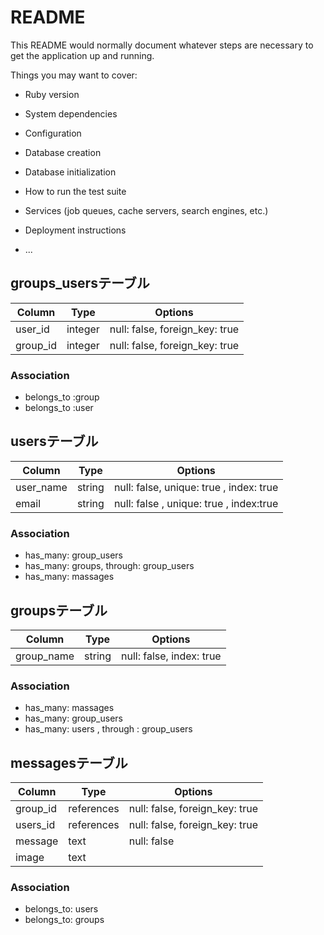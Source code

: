 # README

This README would normally document whatever steps are necessary to get the
application up and running.

Things you may want to cover:

* Ruby version

* System dependencies

* Configuration

* Database creation

* Database initialization

* How to run the test suite

* Services (job queues, cache servers, search engines, etc.)

* Deployment instructions

* ...

## groups_usersテーブル

|Column|Type|Options|
|------|----|-------|
|user_id|integer|null: false, foreign_key: true|
|group_id|integer|null: false, foreign_key: true|

### Association
- belongs_to :group
- belongs_to :user

## usersテーブル
|Column|Type|Options|
|------|----|-------|
|user_name|string|null: false, unique: true , index: true|
|email|string|null: false , unique: true , index:true|

### Association
- has_many: group_users
- has_many: groups, through: group_users
- has_many: massages

## groupsテーブル
|Column|Type|Options|
|------|----|-------|
|group_name|string|null: false, index: true|

### Association
- has_many: massages
- has_many: group_users
- has_many: users , through : group_users

## messagesテーブル
|Column|Type|Options|
|------|----|-------|
|group_id|references|null: false, foreign_key: true|
|users_id|references|null: false, foreign_key: true|
|message|text|null: false|
|image|text||

### Association
- belongs_to: users
- belongs_to: groups
